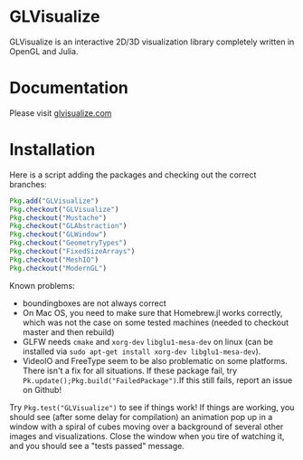 # GLVisualize

GLVisualize is an interactive 2D/3D visualization library completely written in OpenGL and Julia.

# Documentation


Please visit [glvisualize.com](http://www.glvisualize.com/)


# Installation

Here is a script adding the packages and checking out the correct branches:

```Julia
Pkg.add("GLVisualize")
Pkg.checkout("GLVisualize")
Pkg.checkout("Mustache")
Pkg.checkout("GLAbstraction")
Pkg.checkout("GLWindow")
Pkg.checkout("GeometryTypes")
Pkg.checkout("FixedSizeArrays")
Pkg.checkout("MeshIO")
Pkg.checkout("ModernGL")
```


Known problems:
- boundingboxes are not always correct
- On Mac OS, you need to make sure that Homebrew.jl works correctly, which was not the case on some tested machines (needed to checkout master and then rebuild)
- GLFW needs `cmake` and `xorg-dev` `libglu1-mesa-dev` on linux (can be installed via `sudo apt-get install xorg-dev libglu1-mesa-dev`).
- VideoIO and FreeType seem to be also problematic on some platforms. There isn't a fix for all situations. If these package fail, try `Pk.update();Pkg.build("FailedPackage")`.If this still fails, report an issue on Github!

Try `Pkg.test("GLVisualize")` to see if things work! If things are working, you should see (after some delay for compilation) an animation pop up in a window with a spiral of cubes moving over a background of several other images and visualizations.
Close the window when you tire of watching it, and you should see a "tests passed" message.
